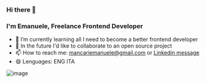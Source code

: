 ### Hi there 👋
### I'm Emanuele, Freelance Frontend Developer

- 🌱 I’m currently learning all I need to become a better frontend developer 
- 👯 In the future I'd like to collaborate to an open source project
- 📫 How to reach me: mancariemanuele@gmail.com or <a href="https://www.linkedin.com/in/emanuele-mancari-b4b10171/" target="_blank" >Linkedin message</a>
- 😄 Lenguages: ENG ITA
<!-- - ⚡ Fun fact: lot of -->

![image]({https://img.shields.io/badge/WhatsApp-25D366?style=for-the-badge&logo=whatsapp&logoColor=white})

